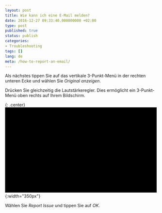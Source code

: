 ```yaml
---
layout: post
title: Wie kann ich eine E-Mail melden?
date: 2016-12-27 09:33:40.000000000 +02:00
type: post
published: true
status: publish
categories:
- Troubleshooting
tags: []
lang: de
meta: /how-to-report-an-email/
---
```


Als nächstes tippen Sie auf das vertikale 3-Punkt-Menü in der rechten unteren Ecke und wählen Sie *Original anzeigen*.

Drücken Sie gleichzeitig die Lautstärkeregler. Dies ermöglicht ein 3-Punkt-Menü oben rechts auf Ihrem Bildschirm.

{: .center}
![Report Email](/assets/BlueMail_report-mail_slower.gif){:width="350px"}

Wählen Sie *Report Issue* und tippen Sie auf *OK*.

